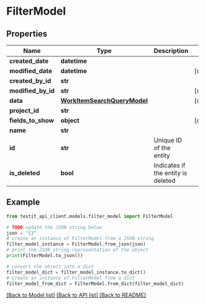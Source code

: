 # FilterModel


## Properties

Name | Type | Description | Notes
------------ | ------------- | ------------- | -------------
**created_date** | **datetime** |  | 
**modified_date** | **datetime** |  | [optional] 
**created_by_id** | **str** |  | 
**modified_by_id** | **str** |  | [optional] 
**data** | [**WorkItemSearchQueryModel**](WorkItemSearchQueryModel.md) |  | [optional] 
**project_id** | **str** |  | 
**fields_to_show** | **object** |  | [optional] 
**name** | **str** |  | 
**id** | **str** | Unique ID of the entity | 
**is_deleted** | **bool** | Indicates if the entity is deleted | 

## Example

```python
from testit_api_client.models.filter_model import FilterModel

# TODO update the JSON string below
json = "{}"
# create an instance of FilterModel from a JSON string
filter_model_instance = FilterModel.from_json(json)
# print the JSON string representation of the object
print(FilterModel.to_json())

# convert the object into a dict
filter_model_dict = filter_model_instance.to_dict()
# create an instance of FilterModel from a dict
filter_model_from_dict = FilterModel.from_dict(filter_model_dict)
```
[[Back to Model list]](../README.md#documentation-for-models) [[Back to API list]](../README.md#documentation-for-api-endpoints) [[Back to README]](../README.md)


